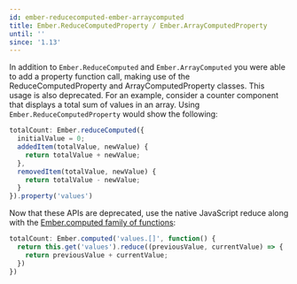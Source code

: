 ```yaml
---
id: ember-reducecomputed-ember-arraycomputed
title: Ember.ReduceComputedProperty / Ember.ArrayComputedProperty
until: ''
since: '1.13'
---
```


In addition to `Ember.ReduceComputed` and `Ember.ArrayComputed` you were able to add a property function call, making use of
the ReduceComputedProperty and ArrayComputedProperty classes.
This usage is also deprecated.
For an example, consider a counter component that displays a total sum of values in an array.
Using `Ember.ReduceComputedProperty` would show the following:

```js
totalCount: Ember.reduceComputed({
  initialValue = 0;
  addedItem(totalValue, newValue) {
    return totalValue + newValue;
  },
  removedItem(totalValue, newValue) {
    return totalValue - newValue;
  }
}).property('values')
```

Now that these APIs are deprecated, use the native JavaScript reduce along with the [Ember.computed family of functions](http://emberjs.com/api/classes/Ember.computed.html):

```js
totalCount: Ember.computed('values.[]', function() {
  return this.get('values').reduce((previousValue, currentValue) => {
    return previousValue + currentValue;
  })
})
```